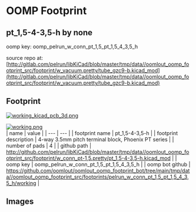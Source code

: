 # OOMP Footprint  
## pt_1,5-4-3,5-h  by none  
  
oomp key: oomp_pelrun_w_conn_pt_1,5_pt_1,5_4_3,5_h  
  
source repo at: [http://gitlab.com/pelrun/libKiCad/blob/master/tmp/data//oomlout_oomp_footprint_src/footprint/w_vacuum.pretty/tube_gzc9-b.kicad_mod](http://gitlab.com/pelrun/libKiCad/blob/master/tmp/data//oomlout_oomp_footprint_src/footprint/w_vacuum.pretty/tube_gzc9-b.kicad_mod)  
## Footprint  
  
[![working_kicad_pcb_3d.png](working_kicad_pcb_3d_600.png)](working_kicad_pcb_3d.png)  
  
[![working.png](working_600.png)](working.png)  
| name | value | 
| --- | --- | 
| footprint name | pt_1,5-4-3,5-h | 
| footprint description | 4-way 3.5mm pitch terminal block, Phoenix PT series | 
| number of pads | 4 | 
| github path | http://github.com/pelrun/libKiCad/blob/master/tmp/data//oomlout_oomp_footprint_src/footprint/w_conn_pt-1,5.pretty/pt_1,5-4-3,5-h.kicad_mod | 
| oomp key | oomp_pelrun_w_conn_pt_1,5_pt_1,5_4_3,5_h | 
| oomp bot github | https://github.com/oomlout/oomlout_oomp_footprint_bot/tree/main/tmp/data//oomlout_oomp_footprint_src/footprints/pelrun_w_conn_pt_1,5_pt_1,5_4_3,5_h/working | 
## Images  
